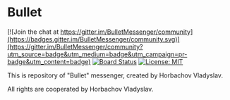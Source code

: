 # Bullet
[![Join the chat at https://gitter.im/BulletMessenger/community](https://badges.gitter.im/BulletMessenger/community.svg)](https://gitter.im/BulletMessenger/community?utm_source=badge&utm_medium=badge&utm_campaign=pr-badge&utm_content=badge)
[![Board Status](https://dev.azure.com/LeftTwixWand/67bdf7cc-0856-439d-8498-f024d203bfa4/c38b897c-6a32-4d96-b6ca-aa598cf96814/_apis/work/boardbadge/198abe50-1b25-4b50-8135-de64735af9f7?columnOptions=1)](https://dev.azure.com/LeftTwixWand/67bdf7cc-0856-439d-8498-f024d203bfa4/_boards/board/t/c38b897c-6a32-4d96-b6ca-aa598cf96814/Microsoft.RequirementCategory/) 
[![License: MIT](https://img.shields.io/badge/License-MIT-green.svg)](https://github.com/LeftTwixWand/Bullet/blob/master/LICENSE)

This is repository of "Bullet" messenger, created by Horbachov Vladyslav.

All rights are cooperated by Horbachov Vladyslav.
